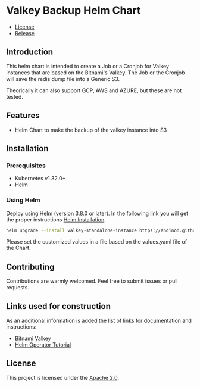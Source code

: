 # Valkey Backup Helm Chart

- [License](https://www.apache.org/licenses/LICENSE-2.0.txt)
- [Release](https://github.com/andinod/valkey-backup-helm/releases)

## Introduction

This helm chart is intended to create a Job or a Cronjob for Valkey instances that are based on the Bitnami's Valkey. The Job or the Cronjob will save the redis dump file into a Generic S3. 

Theorically it can also support GCP, AWS and AZURE, but these are not tested.

## Features

- Helm Chart to make the backup of the valkey instance into S3

## Installation

### Prerequisites

- Kubernetes v1.32.0+
- Helm

### Using Helm

Deploy using Helm (version 3.8.0 or later). In the following link you will get the proper instructions [Helm Installation](https://andinod.github.io/valkey-backup-helm/).

```bash
helm upgrade --install valkey-standalone-instance https://andinod.github.io/valkey-backup-helm/charts/valkey-backup -f myvalues.yaml
```

Please set the customized values in a file based on the values.yaml file of the Chart.


## Contributing

Contributions are warmly welcomed. Feel free to submit issues or pull requests.

## Links used for construction

As an additional information is added the list of links for documentation and instructions:

- [Bitnami Valkey](https://artifacthub.io/packages/helm/bitnami/valkey)
- [Helm Operator Tutorial](https://sdk.operatorframework.io/docs/building-operators/helm/tutorial/)

## License

This project is licensed under the [Apache 2.0](https://www.apache.org/licenses/LICENSE-2.0.txt).
